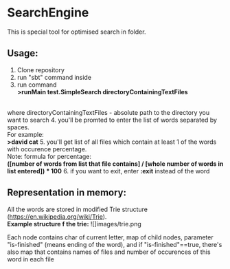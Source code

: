 # SearchEngine
This is special tool for optimised search in folder.

## Usage:
1. Clone repository 
2. run "sbt" command inside
3. run command </br>
<b>>runMain test.SimpleSearch directoryContainingTextFiles</b> 
</br>
where directoryContainingTextFiles - absolute path to the directory you want to search
4. you'll be promted to enter the list of words separated by spaces. 
</br>
For example:
</br>
<b>>david cat</b>
5. you'll get list of all files which contain at least 1 of the words with occurence percentage.
</br>Note: formula for percentage:
</br>
<b>([number of words from list that file contains] / [whole number of words in list entered]) * 100</b>
6. if you want to exit, enter <b>:exit</b> instead of the word

## Representation in memory:
All the words are stored in modified Trie structure (https://en.wikipedia.org/wiki/Trie). 
</br> <b>Example structure f the trie:</b>
![]images/trie.png


Each node contains char of current letter, map of child nodes, parameter "is-finished" (means ending of the word), and if "is-finished"==true, there's also map that contains names of files and number of occurences of this word in each file
